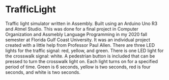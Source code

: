 # TrafficLight

Traffic light simulator written in Assembly. Built using an Arduino Uno R3 and Atmel Studio. This was done for a final project in Computer Organization and Assmebly Language Programming in my 2020 fall semester at Florida Gulf Coast University. It was an individual project created with a little help from Professor Paul Allen. There are three LED lights for the traffic signal: red, yellow, and green. There is one LED light for the crosswalk signal: white. A pedestrian button is included that can be pressed to turn the crosswalk light on. Each light turns on for a specified period of time. Green is 6 seconds, yellow is two seconds, red is four seconds, and white is two seconds. 
